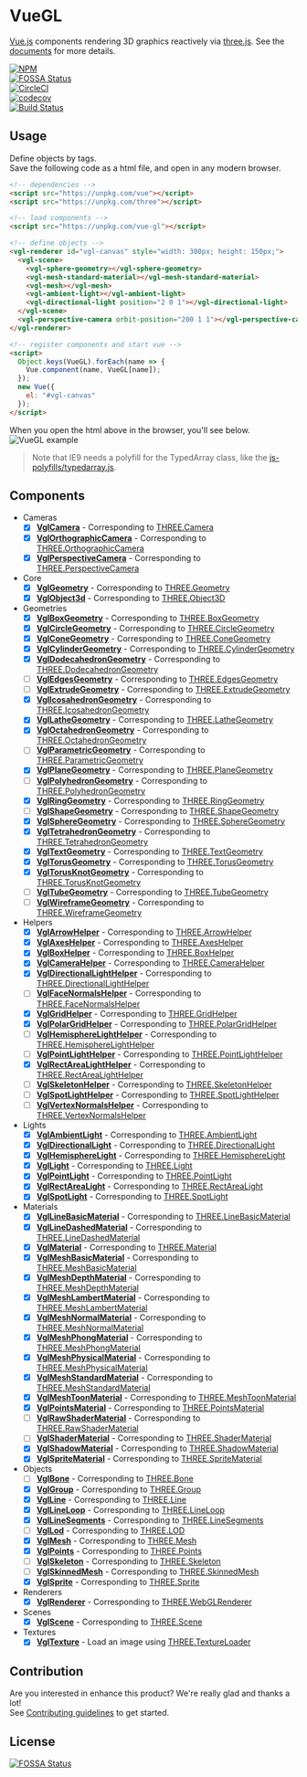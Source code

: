 # VueGL

[Vue.js](https://vuejs.org/) components rendering 3D graphics reactively via [three.js](https://threejs.org/).
See the [documents](https://vue-gl.github.io/vue-gl/) for more details.

[![NPM](https://nodei.co/npm/vue-gl.png?compact=true)](https://nodei.co/npm/vue-gl/
)  
[![FOSSA Status](https://app.fossa.io/api/projects/git%2Bgithub.com%2Fvue-gl%2Fvue-gl.svg?type=small)](https://app.fossa.io/projects/git%2Bgithub.com%2Fvue-gl%2Fvue-gl?ref=badge_small
)  
[![CircleCI](https://circleci.com/gh/vue-gl/vue-gl.svg?style=svg)](https://circleci.com/gh/vue-gl/vue-gl
)  
[![codecov](https://codecov.io/gh/vue-gl/vue-gl/branch/master/graph/badge.svg)](https://codecov.io/gh/vue-gl/vue-gl
)  
[![Build Status](https://saucelabs.com/browser-matrix/vuegl.svg)](https://saucelabs.com/open_sauce/user/vuegl)

## Usage

Define objects by tags.  
Save the following code as a html file, and open in any modern browser.

```html
<!-- dependencies -->
<script src="https://unpkg.com/vue"></script>
<script src="https://unpkg.com/three"></script>

<!-- load components -->
<script src="https://unpkg.com/vue-gl"></script>

<!-- define objects -->
<vgl-renderer id="vgl-canvas" style="width: 300px; height: 150px;">
  <vgl-scene>
    <vgl-sphere-geometry></vgl-sphere-geometry>
    <vgl-mesh-standard-material></vgl-mesh-standard-material>
    <vgl-mesh></vgl-mesh>
    <vgl-ambient-light></vgl-ambient-light>
    <vgl-directional-light position="2 0 1"></vgl-directional-light>
  </vgl-scene>
  <vgl-perspective-camera orbit-position="200 1 1"></vgl-perspective-camera>
</vgl-renderer>

<!-- register components and start vue -->
<script>
  Object.keys(VueGL).forEach(name => {
    Vue.component(name, VueGL[name]);
  });
  new Vue({
    el: "#vgl-canvas"
  });
</script>
```

When you open the html above in the browser, you'll see below.  
![VueGL example](https://www.evernote.com/shard/s42/sh/475e146b-d187-4abb-8793-09bf0561a295/c581691f3ea3f0f1603fdfb5467bf485/res/67489a93-c191-4da5-a353-a15d0120230c/2017-09-21-iloveimg-cropped.png?resizeSmall&width=832)

> Note that IE9 needs a polyfill for the TypedArray class, like the [js-polyfills/typedarray.js](https://github.com/inexorabletash/polyfill/blob/master/typedarray.js).

## Components

- Cameras
  - [x] **[VglCamera](src/cameras/vgl-camera.js)** -
        Corresponding to [THREE.Camera](https://threejs.org/docs/index.html#api/cameras/Camera)
  - [x] **[VglOrthographicCamera](src/cameras/vgl-orthographic-camera.js)** -
        Corresponding to [THREE.OrthographicCamera](https://threejs.org/docs/index.html#api/cameras/OrthographicCamera)
  - [x] **[VglPerspectiveCamera](src/cameras/vgl-perspective-camera.js)** -
        Corresponding to [THREE.PerspectiveCamera](https://threejs.org/docs/index.html#api/cameras/PerspectiveCamera)
- Core
  - [x] **[VglGeometry](src/core/vgl-geometry.js)** -
        Corresponding to [THREE.Geometry](https://threejs.org/docs/index.html#api/core/Geometry)
  - [x] **[VglObject3d](src/core/vgl-object3d.js)** -
        Corresponding to [THREE.Object3D](https://threejs.org/docs/index.html#api/core/Object3D)
- Geometries
  - [x] **[VglBoxGeometry](src/geometries/vgl-box-geometry.js)** -
        Corresponding to [THREE.BoxGeometry](https://threejs.org/docs/index.html#api/geometries/BoxGeometry)
  - [x] **[VglCircleGeometry](src/geometries/vgl-circle-geometry.js)** -
        Corresponding to [THREE.CircleGeometry](https://threejs.org/docs/index.html#api/geometries/CircleGeometry)
  - [x] **[VglConeGeometry](src/geometries/vgl-cone-geometry.js)** -
        Corresponding to [THREE.ConeGeometry](https://threejs.org/docs/index.html#api/geometries/ConeGeometry)
  - [x] **[VglCylinderGeometry](src/geometries/vgl-cylinder-geometry.js)** -
        Corresponding to [THREE.CylinderGeometry](https://threejs.org/docs/index.html#api/geometries/CylinderGeometry)
  - [x] **[VglDodecahedronGeometry](src/geometries/vgl-dodecahedron-geometry.js
        )** - Corresponding to [THREE.DodecahedronGeometry](https://threejs.org/docs/index.html#api/geometries/DodecahedronGeometry)
  - [ ] **[VglEdgesGeometry](src/geometries/vgl-edges-geometry.js)** -
        Corresponding to [THREE.EdgesGeometry](https://threejs.org/docs/index.html#api/geometries/EdgesGeometry)
  - [ ] **[VglExtrudeGeometry](src/geometries/vgl-extrude-geometry.js)** -
        Corresponding to [THREE.ExtrudeGeometry](https://threejs.org/docs/index.html#api/geometries/ExtrudeGeometry)
  - [x] **[VglIcosahedronGeometry](src/geometries/vgl-icosahedron-geometry.js
        )** - Corresponding to [THREE.IcosahedronGeometry](https://threejs.org/docs/index.html#api/geometries/IcosahedronGeometry)
  - [x] **[VglLatheGeometry](src/geometries/vgl-lathe-geometry.js)** -
        Corresponding to [THREE.LatheGeometry](https://threejs.org/docs/index.html#api/geometries/LatheGeometry)
  - [x] **[VglOctahedronGeometry](src/geometries/vgl-octahedron-geometry.js)** -
        Corresponding to [THREE.OctahedronGeometry](https://threejs.org/docs/index.html#api/geometries/OctahedronGeometry)
  - [ ] **[VglParametricGeometry](src/geometries/vgl-parametric-geometry.js)** -
        Corresponding to [THREE.ParametricGeometry](https://threejs.org/docs/index.html#api/geometries/ParametricGeometry)
  - [x] **[VglPlaneGeometry](src/geometries/vgl-plane-geometry.js)** -
        Corresponding to [THREE.PlaneGeometry](https://threejs.org/docs/index.html#api/geometries/PlaneGeometry)
  - [ ] **[VglPolyhedronGeometry](src/geometries/vgl-polyhedron-geometry.js)** -
        Corresponding to [THREE.PolyhedronGeometry](https://threejs.org/docs/index.html#api/geometries/PolyhedronGeometry)
  - [x] **[VglRingGeometry](src/geometries/vgl-ring-geometry.js)** -
        Corresponding to [THREE.RingGeometry](https://threejs.org/docs/index.html#api/geometries/RingGeometry)
  - [ ] **[VglShapeGeometry](src/geometries/vgl-shape-geometry.js)** -
        Corresponding to [THREE.ShapeGeometry](https://threejs.org/docs/index.html#api/geometries/ShapeGeometry)
  - [x] **[VglSphereGeometry](src/geometries/vgl-sphere-geometry.js)** -
        Corresponding to [THREE.SphereGeometry](https://threejs.org/docs/index.html#api/geometries/SphereGeometry)
  - [x] **[VglTetrahedronGeometry](src/geometries/vgl-tetrahedron-geometry.js
        )** - Corresponding to [THREE.TetrahedronGeometry](https://threejs.org/docs/index.html#api/geometries/TetrahedronGeometry)
  - [x] **[VglTextGeometry](src/geometries/vgl-text-geometry.js)** -
        Corresponding to [THREE.TextGeometry](https://threejs.org/docs/index.html#api/geometries/TextGeometry)
  - [x] **[VglTorusGeometry](src/geometries/vgl-torus-geometry.js)** -
        Corresponding to [THREE.TorusGeometry](https://threejs.org/docs/index.html#api/geometries/TorusGeometry)
  - [x] **[VglTorusKnotGeometry](src/geometries/vgl-torus-knot-geometry.js)** -
        Corresponding to [THREE.TorusKnotGeometry](https://threejs.org/docs/index.html#api/geometries/TorusKnotGeometry)
  - [ ] **[VglTubeGeometry](src/geometries/vgl-tube-geometry.js)** -
        Corresponding to [THREE.TubeGeometry](https://threejs.org/docs/index.html#api/geometries/TubeGeometry)
  - [ ] **[VglWireframeGeometry](src/geometries/vgl-wireframe-geometry.js)** -
        Corresponding to [THREE.WireframeGeometry](https://threejs.org/docs/index.html#api/geometries/WireframeGeometry)
- Helpers
  - [x] **[VglArrowHelper](src/helpers/vgl-arrow-helper.js)** -
        Corresponding to [THREE.ArrowHelper](https://threejs.org/docs/index.html#api/helpers/ArrowHelper)
  - [x] **[VglAxesHelper](src/helpers/vgl-axes-helper.js)** -
        Corresponding to [THREE.AxesHelper](https://threejs.org/docs/index.html#api/helpers/AxesHelper)
  - [x] **[VglBoxHelper](src/helpers/vgl-box-helper.js)** -
        Corresponding to [THREE.BoxHelper](https://threejs.org/docs/index.html#api/helpers/BoxHelper)
  - [x] **[VglCameraHelper](src/helpers/vgl-camera-helper.js)** -
        Corresponding to [THREE.CameraHelper](https://threejs.org/docs/index.html#api/helpers/CameraHelper)
  - [x] **[VglDirectionalLightHelper](src/helpers/vgl-directional-light-helper.js
        )** - Corresponding to [THREE.DirectionalLightHelper](https://threejs.org/docs/index.html#api/helpers/DirectionalLightHelper)
  - [ ] **[VglFaceNormalsHelper](src/helpers/vgl-face-normals-helper.js)** -
        Corresponding to [THREE.FaceNormalsHelper](https://threejs.org/docs/index.html#api/helpers/FaceNormalsHelper)
  - [x] **[VglGridHelper](src/helpers/vgl-grid-helper.js)** -
        Corresponding to [THREE.GridHelper](https://threejs.org/docs/index.html#api/helpers/GridHelper)
  - [x] **[VglPolarGridHelper](src/helpers/vgl-polar-grid-helper.js)** -
        Corresponding to [THREE.PolarGridHelper](https://threejs.org/docs/index.html#api/helpers/PolarGridHelper)
  - [ ] **[VglHemisphereLightHelper](src/helpers/vgl-hemisphere-light-helper.js
        )** - Corresponding to [THREE.HemisphereLightHelper](https://threejs.org/docs/index.html#api/helpers/HemisphereLightHelper)
  - [ ] **[VglPointLightHelper](src/helpers/vgl-point-light-helper.js)** -
        Corresponding to [THREE.PointLightHelper](https://threejs.org/docs/index.html#api/helpers/PointLightHelper)
  - [x] **[VglRectAreaLightHelper](src/helpers/vgl-rect-area-light-helper.js)** -
        Corresponding to [THREE.RectAreaLightHelper](https://threejs.org/docs/index.html#api/helpers/RectAreaLightHelper)
  - [ ] **[VglSkeletonHelper](src/helpers/vgl-skeleton-helper.js)** -
        Corresponding to [THREE.SkeletonHelper](https://threejs.org/docs/index.html#api/helpers/SkeletonHelper)
  - [ ] **[VglSpotLightHelper](src/helpers/vgl-spot-light-helper.js)** -
        Corresponding to [THREE.SpotLightHelper](https://threejs.org/docs/index.html#api/helpers/SpotLightHelper)
  - [ ] **[VglVertexNormalsHelper](src/helpers/vgl-vertex-normals-helper.js)** -
        Corresponding to [THREE.VertexNormalsHelper](https://threejs.org/docs/index.html#api/helpers/VertexNormalsHelper)
- Lights
  - [x] **[VglAmbientLight](src/lights/vgl-ambient-light.js)** -
        Corresponding to [THREE.AmbientLight](https://threejs.org/docs/index.html#api/lights/AmbientLight)
  - [x] **[VglDirectionalLight](src/lights/vgl-directional-light.js)** -
        Corresponding to [THREE.DirectionalLight](https://threejs.org/docs/index.html#api/lights/DirectionalLight)
  - [x] **[VglHemisphereLight](src/lights/vgl-hemisphere-light.js)** -
        Corresponding to [THREE.HemisphereLight](https://threejs.org/docs/index.html#api/lights/HemisphereLight)
  - [x] **[VglLight](src/lights/vgl-light.js)** -
        Corresponding to [THREE.Light](https://threejs.org/docs/index.html#api/lights/Light)
  - [x] **[VglPointLight](src/lights/vgl-point-light.js)** -
        Corresponding to [THREE.PointLight](https://threejs.org/docs/index.html#api/lights/PointLight)
  - [x] **[VglRectAreaLight](src/lights/vgl-rect-area-light.js)** -
        Corresponding to [THREE.RectAreaLight](https://threejs.org/docs/index.html#api/lights/RectAreaLight)
  - [x] **[VglSpotLight](src/lights/vgl-spot-light.js)** -
        Corresponding to [THREE.SpotLight](https://threejs.org/docs/index.html#api/lights/SpotLight)
- Materials
  - [x] **[VglLineBasicMaterial](src/materials/vgl-line-basic-material.js)** -
        Corresponding to [THREE.LineBasicMaterial](https://threejs.org/docs/index.html#api/materials/LineBasicMaterial)
  - [x] **[VglLineDashedMaterial](src/materials/vgl-line-dashed-material.js)** -
        Corresponding to [THREE.LineDashedMaterial](https://threejs.org/docs/index.html#api/materials/LineDashedMaterial)
  - [x] **[VglMaterial](src/materials/vgl-material.js)** -
        Corresponding to [THREE.Material](https://threejs.org/docs/index.html#api/materials/Material)
  - [x] **[VglMeshBasicMaterial](src/materials/vgl-mesh-basic-material.js)** -
        Corresponding to [THREE.MeshBasicMaterial](https://threejs.org/docs/index.html#api/materials/MeshBasicMaterial)
  - [x] **[VglMeshDepthMaterial](src/materials/vgl-mesh-depth-material.js)** -
        Corresponding to [THREE.MeshDepthMaterial](https://threejs.org/docs/index.html#api/materials/MeshDepthMaterial)
  - [x] **[VglMeshLambertMaterial](src/materials/vgl-mesh-lambert-material.js
        )** - Corresponding to [THREE.MeshLambertMaterial](https://threejs.org/docs/index.html#api/materials/MeshLambertMaterial)
  - [x] **[VglMeshNormalMaterial](src/materials/vgl-mesh-normal-material.js)** -
        Corresponding to [THREE.MeshNormalMaterial](https://threejs.org/docs/index.html#api/materials/MeshNormalMaterial)
  - [x] **[VglMeshPhongMaterial](src/materials/vgl-mesh-phong-material.js)** -
        Corresponding to [THREE.MeshPhongMaterial](https://threejs.org/docs/index.html#api/materials/MeshPhongMaterial)
  - [x] **[VglMeshPhysicalMaterial](src/materials/vgl-mesh-physical-material.js
        )** - Corresponding to [THREE.MeshPhysicalMaterial](https://threejs.org/docs/index.html#api/materials/MeshPhysicalMaterial)
  - [x] **[VglMeshStandardMaterial](src/materials/vgl-mesh-standard-material.js
        )** - Corresponding to [THREE.MeshStandardMaterial](https://threejs.org/docs/index.html#api/materials/MeshStandardMaterial)
  - [x] **[VglMeshToonMaterial](src/materials/vgl-mesh-toon-material.js)** -
        Corresponding to [THREE.MeshToonMaterial](https://threejs.org/docs/index.html#api/materials/MeshToonMaterial)
  - [x] **[VglPointsMaterial](src/materials/vgl-points-material.js)** -
        Corresponding to [THREE.PointsMaterial](https://threejs.org/docs/index.html#api/materials/PointsMaterial)
  - [ ] **[VglRawShaderMaterial](src/materials/vgl-raw-shader-material.js)** -
        Corresponding to [THREE.RawShaderMaterial](https://threejs.org/docs/index.html#api/materials/RawShaderMaterial)
  - [ ] **[VglShaderMaterial](src/materials/vgl-shader-material.js)** -
        Corresponding to [THREE.ShaderMaterial](https://threejs.org/docs/index.html#api/materials/ShaderMaterial)
  - [x] **[VglShadowMaterial](src/materials/vgl-shadow-material.js)** -
        Corresponding to [THREE.ShadowMaterial](https://threejs.org/docs/index.html#api/materials/ShadowMaterial)
  - [x] **[VglSpriteMaterial](src/materials/vgl-sprite-material.js)** -
        Corresponding to [THREE.SpriteMaterial](https://threejs.org/docs/index.html#api/materials/SpriteMaterial)
- Objects
  - [ ] **[VglBone](src/objects/vgl-bone.js)** -
        Corresponding to [THREE.Bone](https://threejs.org/docs/index.html#api/objects/Bone)
  - [x] **[VglGroup](src/objects/vgl-group.js)** -
        Corresponding to [THREE.Group](https://threejs.org/docs/index.html#api/objects/Group)
  - [x] **[VglLine](src/objects/vgl-line.js)** -
        Corresponding to [THREE.Line](https://threejs.org/docs/index.html#api/objects/Line)
  - [x] **[VglLineLoop](src/objects/vgl-line-loop.js)** -
        Corresponding to [THREE.LineLoop](https://threejs.org/docs/index.html#api/objects/LineLoop)
  - [x] **[VglLineSegments](src/objects/vgl-line-segments.js)** -
        Corresponding to [THREE.LineSegments](https://threejs.org/docs/index.html#api/objects/LineSegments)
  - [ ] **[VglLod](src/objects/vgl-lod.js)** -
        Corresponding to [THREE.LOD](https://threejs.org/docs/index.html#api/objects/LOD)
  - [x] **[VglMesh](src/objects/vgl-mesh.js)** -
        Corresponding to [THREE.Mesh](https://threejs.org/docs/index.html#api/objects/Mesh)
  - [x] **[VglPoints](src/objects/vgl-points.js)** -
        Corresponding to [THREE.Points](https://threejs.org/docs/index.html#api/objects/Points)
  - [ ] **[VglSkeleton](src/objects/vgl-skeleton.js)** -
        Corresponding to [THREE.Skeleton](https://threejs.org/docs/index.html#api/objects/Skeleton)
  - [ ] **[VglSkinnedMesh](src/objects/vgl-skinned-mesh.js)** -
        Corresponding to [THREE.SkinnedMesh](https://threejs.org/docs/index.html#api/objects/SkinnedMesh)
  - [x] **[VglSprite](src/objects/vgl-sprite.js)** -
        Corresponding to [THREE.Sprite](https://threejs.org/docs/index.html#api/objects/Sprite)
- Renderers
  - [x] **[VglRenderer](src/renderers/vgl-renderer.js)** -
        Corresponding to [THREE.WebGLRenderer](https://threejs.org/docs/index.html#api/renderers/WebGLRenderer)
- Scenes
  - [x] **[VglScene](src/scenes/vgl-scene.js)** -
        Corresponding to [THREE.Scene](https://threejs.org/docs/index.html#api/scenes/Scene)
- Textures
  - [x] **[VglTexture](src/textures/vgl-texture.js)** -
        Load an image using [THREE.TextureLoader](https://threejs.org/docs/index.html#api/textures/TextureLoader)

## Contribution

Are you interested in enhance this product?
We're really glad and thanks a lot!  
See [Contributing guidelines](CONTRIBUTING.md) to get started.

## License

[![FOSSA Status](https://app.fossa.io/api/projects/git%2Bgithub.com%2Fvue-gl%2Fvue-gl.svg?type=large)](https://app.fossa.io/projects/git%2Bgithub.com%2Fvue-gl%2Fvue-gl?ref=badge_large)
